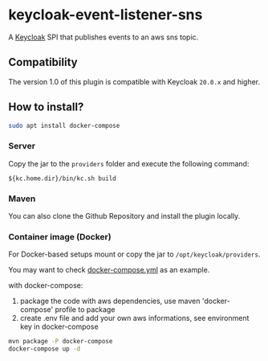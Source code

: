 # **keycloak-event-listener-sns**
A [Keycloak](https://www.keycloak.org/) SPI that publishes events to an aws sns topic.

## **Compatibility**
The version 1.0 of this plugin is compatible with Keycloak `20.0.x` and higher.

## How to install?

```bash
sudo apt install docker-compose
```

### Server

Copy the jar to the `providers` folder and execute the following command:

```shell
${kc.home.dir}/bin/kc.sh build
```

### Maven

You can also clone the Github Repository and install the plugin locally.

### Container image (Docker)

For Docker-based setups mount or copy the jar to `/opt/keycloak/providers`.

You may want to check [docker-compose.yml](docker-compose.yml) as an example.

with docker-compose:
1. package the code with aws dependencies, use maven 'docker-compose' profile to package 
1. create .env file and add your own aws informations, see environment key in docker-compose

```bash
mvn package -P docker-compose
docker-compose up -d
```
